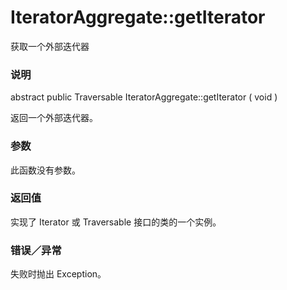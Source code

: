 IteratorAggregate::getIterator
==============================

获取一个外部迭代器

### 说明

<span class="modifier">abstract</span> <span
class="modifier">public</span> <span class="type">Traversable</span>
<span class="methodname">IteratorAggregate::getIterator</span> ( <span
class="methodparam">void</span> )

返回一个外部迭代器。

### 参数

此函数没有参数。

### 返回值

实现了 <span class="classname">Iterator</span> 或 <span
class="classname">Traversable</span> 接口的类的一个实例。

### 错误／异常

失败时抛出 <span class="classname">Exception</span>。
